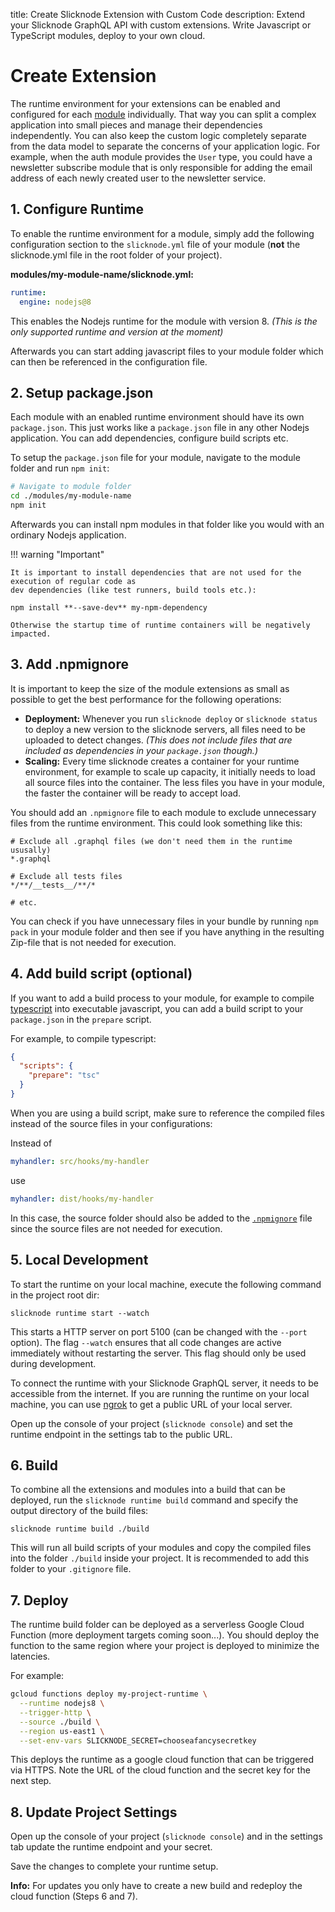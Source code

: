 title: Create Slicknode Extension with Custom Code
description: Extend your Slicknode GraphQL API with custom extensions. Write Javascript or TypeScript modules, deploy to your own cloud.

# Create Extension

The runtime environment for your extensions can be enabled and configured for each 
[module](../data-modeling/modules.md) individually. 
That way you can split a complex application into small pieces and manage their dependencies independently. 
You can also keep the custom logic completely separate from the data model to separate the concerns of your
application logic. For example, when the auth module provides the `User` type, you could have a newsletter subscribe
module that is only responsible for adding the email address of each newly created user to the newsletter service. 


## 1. Configure Runtime

To enable the runtime environment for a module, simply add the following configuration section to the `slicknode.yml`
file of your module (**not** the slicknode.yml file in the root folder of your project).

**modules/my-module-name/slicknode.yml:**

```yaml
runtime:
  engine: nodejs@8
```

This enables the Nodejs runtime for the module with version 8. *(This is the only supported runtime and version at the moment)*

Afterwards you can start adding javascript files to your module folder which can then be referenced in the
configuration file. 

## 2. Setup package.json

Each module with an enabled runtime environment should have its own `package.json`. This just works like a `package.json`
file in any other Nodejs application. You can add dependencies, configure build scripts etc. 

To setup the `package.json` file for your module, navigate to the module folder and run `npm init`:

```bash
# Navigate to module folder
cd ./modules/my-module-name
npm init
```

Afterwards you can install npm modules in that folder like you would with an ordinary Nodejs application.

!!! warning "Important"
 
    It is important to install dependencies that are not used for the execution of regular code as
    dev dependencies (like test runners, build tools etc.):
        
    npm install **--save-dev** my-npm-dependency
    
    Otherwise the startup time of runtime containers will be negatively impacted.

## 3. Add .npmignore

It is important to keep the size of the module extensions as small as possible to get the best performance
for the following operations: 

-   **Deployment:** Whenever you run `slicknode deploy` or `slicknode status` to deploy a new version to the slicknode
    servers, all files need to be uploaded to detect changes. *(This does not include files that are included 
    as dependencies in your `package.json` though.)*
-   **Scaling:** Every time slicknode creates a container for your runtime environment, for example to scale up
    capacity, it initially needs to load all source files into the container. The less files you have in your
    module, the faster the container will be ready to accept load. 

You should add an `.npmignore` file to each module to exclude unnecessary files from the runtime environment. 
This could look something like this: 

```
# Exclude all .graphql files (we don't need them in the runtime ususally)
*.graphql

# Exclude all tests files
*/**/__tests__/**/*

# etc.
```

You can check if you have unnecessary files in your bundle by running `npm pack` in your module folder and then see if 
you have anything in the resulting Zip-file that is not needed for execution. 

## 4. Add build script (optional)

If you want to add a build process to your module, for example to compile [typescript](https://www.typescriptlang.org/) into executable
javascript, you can add a build script to your `package.json` in the `prepare` script. 

For example, to compile typescript:

```json
{
  "scripts": {
    "prepare": "tsc"
  }
}
```

When you are using a build script, make sure to reference the compiled files instead of the source files in your configurations: 

Instead of 

```yaml
myhandler: src/hooks/my-handler
```

use
    
```yaml
myhandler: dist/hooks/my-handler
```

In this case, the source folder should also be added to the [`.npmignore`](#3-add-npmignore) file since the source files
are not needed for execution. 


## 5. Local Development

To start the runtime on your local machine, execute the following command in the project root dir:

    slicknode runtime start --watch

This starts a HTTP server on port 5100 (can be changed with the `--port` option). 
The flag `--watch` ensures that all code changes are active immediately without restarting the server. 
This flag should only be used during development.

To connect the runtime with your Slicknode GraphQL server, it needs to be accessible from the internet.
If you are running the runtime on your local machine, you can use [ngrok](https://ngrok.com/)
to get a public URL of your local server.

Open up the console of your project (`slicknode console`) and set the
runtime endpoint in the settings tab to the public URL.


## 6. Build

To combine all the extensions and modules into a build that can be deployed, run the `slicknode runtime build`
command and specify the output directory of the build files:

    slicknode runtime build ./build

This will run all build scripts of your modules and copy the compiled files into the folder
`./build` inside your project. It is recommended to add this folder to your `.gitignore` file.


## 7. Deploy

The runtime build folder can be deployed as a serverless Google Cloud Function (more deployment targets coming soon...).
You should deploy the function to the same region where your project is deployed to minimize the latencies.

For example:

```bash
gcloud functions deploy my-project-runtime \
  --runtime nodejs8 \
  --trigger-http \
  --source ./build \
  --region us-east1 \
  --set-env-vars SLICKNODE_SECRET=chooseafancysecretkey
```

This deploys the runtime as a google cloud function that can be triggered via HTTPS. Note the URL
of the cloud function and the secret key for the next step. 


## 8. Update Project Settings

Open up the console of your project (`slicknode console`) and in the settings tab update the
runtime endpoint and your secret. 

Save the changes to complete your runtime setup. 

**Info:** For updates you only have to create a new build and redeploy the cloud function (Steps 6 and 7).
